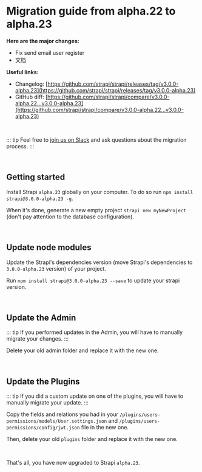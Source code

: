 # Migration guide from alpha.22 to alpha.23

**Here are the major changes:**

- Fix send email user register
- 文档

**Useful links:**

- Changelog: [https://github.com/strapi/strapi/releases/tag/v3.0.0-alpha.23](https://github.com/strapi/strapi/releases/tag/v3.0.0-alpha.23)
- GitHub diff: [https://github.com/strapi/strapi/compare/v3.0.0-alpha.22...v3.0.0-alpha.23](https://github.com/strapi/strapi/compare/v3.0.0-alpha.22...v3.0.0-alpha.23)

<br>

::: tip
Feel free to [join us on Slack](http://slack.strapi.io) and ask questions about the migration process.
:::

<br>

## Getting started

Install Strapi `alpha.23` globally on your computer. To do so run `npm install strapi@3.0.0-alpha.23 -g`.

When it's done, generate a new empty project `strapi new myNewProject` (don't pay attention to the database configuration).

<br>

## Update node modules

Update the Strapi's dependencies version (move Strapi's dependencies to `3.0.0-alpha.23` version) of your project.

Run `npm install strapi@3.0.0-alpha.23 --save` to update your strapi version.

<br>

## Update the Admin

::: tip
If you performed updates in the Admin, you will have to manually migrate your changes.
:::

Delete your old admin folder and replace it with the new one.

<br>

## Update the Plugins

::: tip
If you did a custom update on one of the plugins, you will have to manually migrate your update.
:::

Copy the fields and relations you had in your `/plugins/users-permissions/models/User.settings.json` and `/plugins/users-permissions/config/jwt.json` file in the new one.

Then, delete your old `plugins` folder and replace it with the new one.

<br>

That's all, you have now upgraded to Strapi `alpha.23`.
